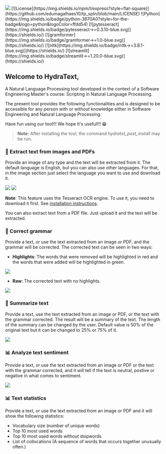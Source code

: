 <img src="hydratext/images/hydratext_title.png">
[![License](https://img.shields.io/npm/l/express?style=flat-square)](https://github.com/edumagalhaes10/tp_spln/blob/main/LICENSE)
![Python](https://img.shields.io/badge/python-3670A0?style=for-the-badge&logo=python&logoColor=ffdd54)
[![pytesseract](https://img.shields.io/badge/pytesseract->=0.3.10-blue.svg)](https://shields.io/)
[![gramformer](https://img.shields.io/badge/gramformer->=1.0-blue.svg)](https://shields.io/)
[![nltk](https://img.shields.io/badge/nltk->=3.8.1-blue.svg)](https://shields.io/)
[![streamlit](https://img.shields.io/badge/streamlit->=1.20.0-blue.svg)](https://shields.io/)


## Welcome to HydraText, 
A Natural Language Processing tool developed in the context of a Software Engineering Master's course: Scripting in Natural Language Processing. 

The present tool provides the following functionalities and is designed to be accessible for any person with or without knowledge either in Software Engineering and Natural Language Processing. 

Have fun using our tool!!! We hope it's useful!!! 😁

> **Note:** After installing the tool, the command *hydratxt_post_install* may be run.

### 📸 Extract text from images and PDFs

Provide an image of any type and the text will be extracted from it.
The default language is English, but you can also use other languages.
For that, in the image section just select the language you want to use and download it.

<img src="readme_images/to_recognize.png">

<img src="readme_images/recognized_text.png">

**Note**: This feature uses the Tesseract OCR engine. To use it, you need to download it first. See [installation instructions](https://tesseract-ocr.github.io/tessdoc/Installation.html).

You can also extract text from a PDF file. Just upload it and the text will be extracted.

### 📄 Correct grammar

Provide a text, or use the text extracted from an image or PDF, and the grammar will be corrected.
The corrected text can be seen in two ways:
- **Highlights**: The words that were removed will be highlighted in red and the words that were added will be highlighted in green.

<img src="readme_images/correction_highlight.png">

- **Raw**: The corrected text with no highlights.

<img src="readme_images/correction_raw.png">

### 📄 Summarize text

Provide a text, use the text extracted from an image or PDF, or the text with the grammar corrected. The result will be a summary of the text.
The length of the summary can be changed by the user. Default value is 50% of the original text but it can be changed to 25% or 75% of it.

<img src="readme_images/summarization.png">

### 📊 Analyze text sentiment

Provide a text, or use the text extracted from an image or PDF or the text with the grammar corrected, and it will tell if the text is neutral, postive or negative in what comes to sentiment.

<img src="readme_images/sentiment_analysis.png">

### 📊 Text statistics

Provide a text, or use the text extracted from an image or PDF and it will show the following statistics:

- Vocabulary size (number of unique words)
- Top 10 most used words
- Top 10 most used words without stopwords
- List of collocations (A sequence of words that occurs together unusually often.)